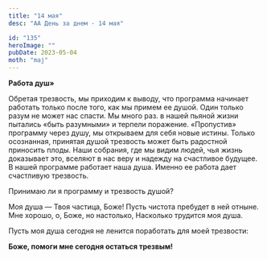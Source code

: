 ```yaml
---
title: "14 мая"
desc: "АА День за днем - 14 мая"

id: "135"
heroImage: ""
pubDate: 2023-05-04
moth: "maj"
---
```


**Работа душ»**

Обретая трезвость, мы приходим к выводу, что программа начинает работать
только после того, как мы примем ее душой. Один только разум не может нас
спасти. Мы много раз. в нашей пьяной жизни пытались «быть разумными» и терпели
поражение. «Пропустив» программу через душу, мы открываем для себя новые
истины. Только осознанная, принятая душой трезвость может быть радостной
приносить плоды. Наши собрания, где мы видим людей, чья жизнь доказывает это,
вселяют в нас веру и надежду на счастливое будущее. В нашей программе работает
наша душа. Именно ее работа дает счастливую трезвость.

Принимаю ли я программу и трезвость душой?

Моя душа — Твоя частица, Боже! Пусть чистота пребудет в ней отныне. Мне
хорошо, о, Боже, но настолько, Насколько трудится моя душа.

Пусть моя душа сегодня не ленится поработать для моей трезвости:

**Боже, помоги мне сегодня остаться трезвым!**
